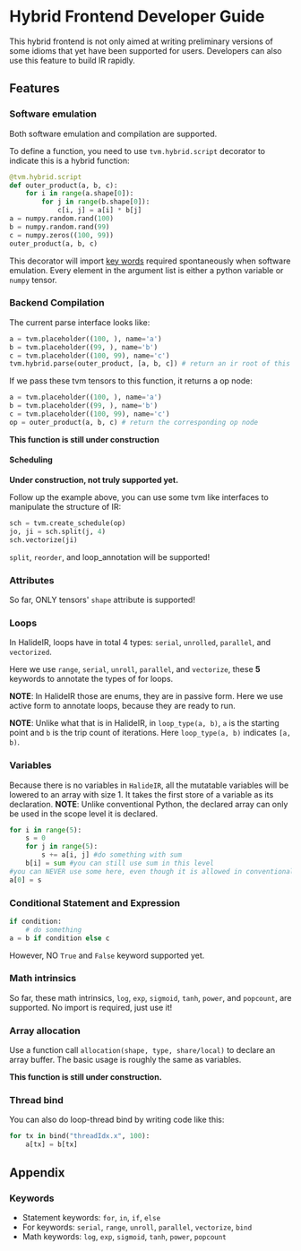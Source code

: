 # Hybrid Frontend Developer Guide

This hybrid frontend is not only aimed at writing preliminary versions of some idioms that yet have
been supported for users. Developers can also use this feature to build IR rapidly.

## Features

### Software emulation

Both software emulation and compilation are supported.

To define a function, you need to use `tvm.hybrid.script` decorator to indicate this is a hybrid function:
````Python
@tvm.hybrid.script
def outer_product(a, b, c):
    for i in range(a.shape[0]):
        for j in range(b.shape[0]):
            c[i, j] = a[i] * b[j]
a = numpy.random.rand(100)
b = numpy.random.rand(99)
c = numpy.zeros((100, 99))
outer_product(a, b, c)
````
This decorator will import [key words](#keywords) required spontaneously when software emulation.
Every element in the argument list is either a python variable or `numpy` tensor.

### Backend Compilation

The current parse interface looks like:
````Python
a = tvm.placeholder((100, ), name='a')
b = tvm.placeholder((99, ), name='b')
c = tvm.placeholder((100, 99), name='c')
tvm.hybrid.parse(outer_product, [a, b, c]) # return an ir root of this function
````
If we pass these tvm tensors to this function, it returns a op node:
````Python
a = tvm.placeholder((100, ), name='a')
b = tvm.placeholder((99, ), name='b')
c = tvm.placeholder((100, 99), name='c')
op = outer_product(a, b, c) # return the corresponding op node
````
**This function is still under construction**

#### Scheduling

**Under construction, not truly supported yet.**

Follow up the example above, you can use some tvm like interfaces to manipulate the structure of IR:
````Python
sch = tvm.create_schedule(op)
jo, ji = sch.split(j, 4)
sch.vectorize(ji)
````
`split`, `reorder`, and loop_annotation will be supported!

### Attributes
So far, ONLY tensors' `shape` attribute is supported!

### Loops

In HalideIR, loops have in total 4 types: `serial`, `unrolled`, `parallel`, and `vectorized`.

Here we use `range`, `serial`, `unroll`, `parallel`, and `vectorize`, these **5** keywords to annotate the types of for loops.

**NOTE**: In HalideIR those are enums, they are in passive form. Here we use active form to annotate loops, because they are ready to run.

**NOTE**: Unlike what that is in HalideIR, in `loop_type(a, b)`, `a` is the starting point and `b` is the trip count of iterations. Here `loop_type(a, b)` indicates `[a, b)`.

### Variables

Because there is no variables in `HalideIR`, all the mutatable variables will be lowered to an array with size 1.
It takes the first store of a variable as its declaration.
**NOTE**: Unlike conventional Python, the declared array can only be used in the scope level it is declared.
````Python
for i in range(5):
    s = 0
    for j in range(5):
    	s += a[i, j] #do something with sum
    b[i] = sum #you can still use sum in this level
#you can NEVER use some here, even though it is allowed in conventional Python
a[0] = s
````
### Conditional Statement and Expression

````Python
if condition:
    # do something
a = b if condition else c
````
However, NO `True` and `False` keyword supported yet.

### Math intrinsics
So far, these math intrinsics, `log`, `exp`, `sigmoid`, `tanh`, `power`, and `popcount`, are supported. No import is required, just use it!
### Array allocation
Use a function call `allocation(shape, type, share/local)` to declare an array buffer. The basic usage is roughly the same as variables.

**This function is still under construction.**
### Thread bind
You can also do loop-thread bind by writing code like this:
````Python
for tx in bind("threadIdx.x", 100):
    a[tx] = b[tx]
````
## Appendix

### <a name="keywords"> Keywords </a>
- Statement keywords: `for`, `in`, `if`, `else`
- For keywords: `serial`, `range`, `unroll`, `parallel`, `vectorize`, `bind`
- Math keywords: `log`, `exp`, `sigmoid`, `tanh`, `power`, `popcount`
